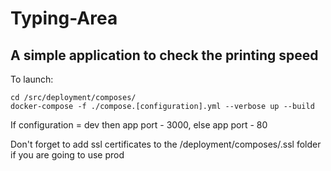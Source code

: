# Typing-Area
## A simple application to check the printing speed

To launch: 
```
cd /src/deployment/composes/
docker-compose -f ./compose.[configuration].yml --verbose up --build
```
<p>If configuration = dev then app port - 3000, else app port - 80</p>

Don't forget to add ssl certificates to the /deployment/composes/.ssl folder if you are going to use prod
